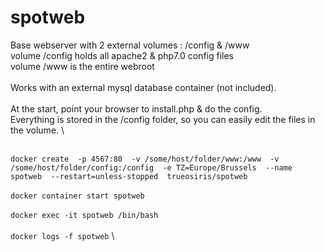 # spotweb

Base webserver with 2 external volumes : /config & /www \
volume /config holds all apache2 & php7.0 config files \
volume /www is the entire webroot \
\
Works with an external mysql database container (not included). \
\
At the start, point your browser to install.php & do the config. \
Everything is stored in the /config folder, so you can easily edit the files in the volume. \

\
`docker create 
 -p 4567:80 
 -v /some/host/folder/www:/www 
 -v /some/host/folder/config:/config 
 -e TZ=Europe/Brussels 
 --name spotweb 
 --restart=unless-stopped 
 trueosiris/spotweb` \
\
`docker container start spotweb` \
\
`docker exec -it spotweb /bin/bash` \
\
`docker logs -f spotweb` \
